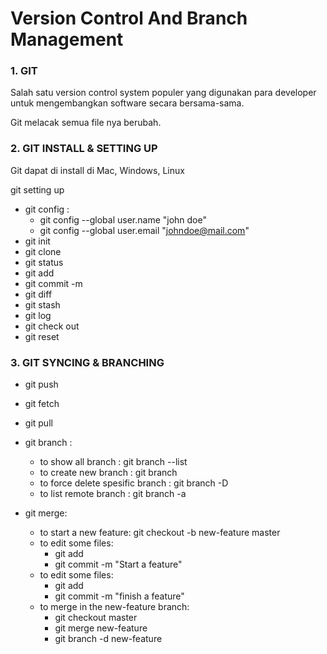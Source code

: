 # Version Control And Branch Management

### 1. GIT
Salah satu version control system populer yang digunakan para developer untuk mengembangkan software secara bersama-sama.

Git melacak semua file nya berubah.


### 2. GIT INSTALL & SETTING UP
Git dapat di install di Mac, Windows, Linux

git setting up
- git config :  
    - git config --global user.name "john doe"
    - git config --global user.email "johndoe@mail.com"
- git init
- git clone
- git status
- git add
- git commit -m
- git diff
- git stash
- git log
- git check out
- git reset

### 3. GIT SYNCING & BRANCHING 
- git push
- git fetch
- git pull

- git branch :
    - to show all branch : git branch --list
    - to create new branch : git branch <branch>
    - to force delete spesific branch : git branch -D <branch>
    - to list remote branch : git branch -a

- git merge:
    - to start a new feature:  git checkout -b new-feature master
    - to edit some files: 
        - git add <file>
        - git commit -m "Start a feature"
    - to edit some files: 
        - git add <file>
        - git commit -m "finish a feature"
    - to merge in the new-feature branch:
        - git checkout master
        - git merge new-feature
        - git branch -d new-feature 